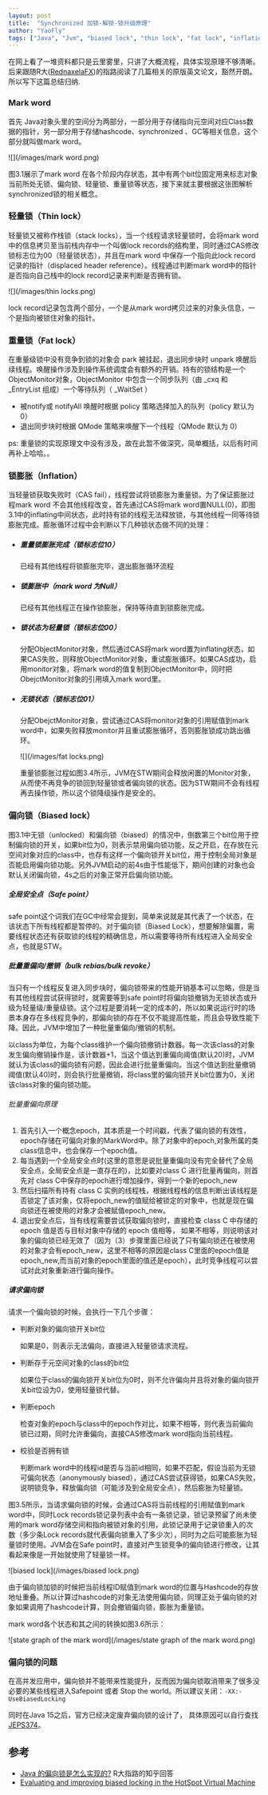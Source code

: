 ```yaml
---
layout: post
title:  "Synchronized 加锁-解锁-锁升级原理"
author: "YaoFly"
tags: ["Java", "Jvm", "biased lock", "thin lock", "fat lock", "inflation"]
---   
```

在网上看了一堆资料都只是云里雾里，只讲了大概流程，具体实现原理不够清晰。后来跟随R大([RednaxelaFX](https://www.zhihu.com/people/rednaxelafx))的指路阅读了几篇相关的原版英文论文，豁然开朗。所以写下这篇总结归纳.

### Mark word

首先 Java对象头里的空间分为两部分，一部分用于存储指向元空间对应Class数据的指针，另一部分用于存储hashcode、synchronized 、GC等相关信息，这个部分就叫做mark word。

![](/images/mark word.png)

图3.1展示了mark word 在各个阶段内存状态，其中有两个bit位固定用来标志对象当前所处无锁、偏向锁、轻量锁、重量锁等状态，接下来就主要根据这张图解析synchronized锁的相关概念。

### 轻量锁（Thin lock）

轻量锁又被称作栈锁（stack locks），当一个线程请求轻量锁时，会将mark word中的信息拷贝至当前栈内存中一个叫做lock records的结构里，同时通过CAS修改锁标志位为00（轻量锁状态），并且在mark word 中保存一个指向此lock record记录的指针（displaced header reference）。线程通过判断mark word中的指针是否指向自己栈中的lock record记录来判断是否拥有锁。

![](/images/thin locks.png)

lock record记录包含两个部分，一个是从mark word拷贝过来的对象头信息，一个是指向被锁住对象的指针。

### 重量锁（Fat lock）

在重量级锁中没有竞争到锁的对象会 park 被挂起，退出同步块时 unpark 唤醒后续线程。唤醒操作涉及到操作系统调度会有额外的开销。持有的锁结构是一个ObjectMonitor对象，ObjectMonitor 中包含一个同步队列（由 _cxq 和 _EntryList 组成）一个等待队列（ _WaitSet ）

- 被notify或 notifyAll 唤醒时根据 policy 策略选择加入的队列（policy 默认为 0）
- 退出同步块时根据 QMode 策略来唤醒下一个线程（QMode 默认为 0）

ps:  重量锁的实现原理文中没有涉及，故在此暂不做深究，简单概括，以后有时间再补上哈哈。。

### 锁膨胀（Inflation）

当轻量锁获取失败时（CAS fail），线程尝试将锁膨胀为重量锁。为了保证膨胀过程mark word 不会其他线程改变，首先通过CAS将mark word置NULL(0)，即图3.1中的inflating中间状态，此时持有锁的线程无法释放锁，与其他线程一同等待锁膨胀完成。膨胀循环过程中会判断以下几种锁状态做不同的处理：

- ##### 重量锁膨胀完成（锁标志位10）

  已经有其他线程将锁膨胀完毕，退出膨胀循环流程

- ##### 锁膨胀中（mark word 为Null）

  已经有其他线程正在操作锁膨胀，保持等待直到锁膨胀完成。

- ##### 锁状态为轻量锁（锁标志位00）

  分配ObjectMonitor对象，然后通过CAS将mark word置为inflating状态，如果CAS失败，则释放ObjectMonitor对象，重试膨胀循环。如果CAS成功，启用monitor对象，将mark word的值复制到ObjectMonitor中，同时把ObejctMonitor对象的引用填入mark word里。

- ##### 无锁状态（锁标志位01）

  分配ObejctMonitor对象，尝试通过CAS将monitor对象的引用赋值到mark word中，如果失败释放monitor并且重试膨胀循环，否则膨胀锁成功跳出循环。

  ![](/images/fat locks.png)

  重量锁膨胀过程如图3.4所示，JVM在STW期间会释放闲置的Monitor对象，从而使不再竞争的锁回到轻量锁或者偏向锁的状态。因为STW期间不会有线程再去操作锁，所以这个锁降级操作是安全的。

### 偏向锁（Biased lock）

图3.1中无锁（unlocked）和偏向锁（biased）的情况中，倒数第三个bit位用于控制偏向锁的开关，如果bit位为0，则表示禁用偏向锁功能，反之开启，在存放在元空间对象对应的class中，也存有这样一个偏向锁开关bit位，用于控制全局对象是否能启用偏向锁功能。另外JVM启动的前4s由于性能低下，期间创建的对象也会默认关闭偏向锁，4s之后的对象正常开启偏向锁功能。

##### 全局安全点（Safe point）

safe point这个词我们在GC中经常会提到，简单来说就是其代表了一个状态，在该状态下所有线程都是暂停的。对于偏向锁（Biased Lock），想要解除偏置，需要线程状态还有获取锁的线程的精确信息，所以需要等待所有线程进入全局安全点，也就是STW。

##### 批量重偏向/撤销（bulk rebias/bulk revoke）

当只有一个线程反复进入同步块时，偏向锁带来的性能开销基本可以忽略，但是当有其他线程尝试获得锁时，就需要等到safe point时将偏向锁撤销为无锁状态或升级为轻量级/重量级锁。这个过程是要消耗一定的成本的，所以如果说运行时的场景本身存在多线程竞争的，那偏向锁的存在不仅不能提高性能，而且会导致性能下降。因此，JVM中增加了一种批量重偏向/撤销的机制。

以class为单位，为每个class维护一个偏向锁撤销计数器。每一次该class的对象发生偏向撤销操作是，该计数器+1，当这个值达到重偏向阈值(默认20)时，JVM就认为该class的偏向锁有问题，因此会进行批量重偏向。当这个值达到批量撤销阈值(默认40)时，则会执行批量撤销，将class里的偏向锁开关bit位置为0，关闭该class对象的偏向锁功能。

###### 批量重偏向原理

1. 首先引入一个概念epoch，其本质是一个时间戳，代表了偏向锁的有效性，epoch存储在可偏向对象的MarkWord中。除了对象中的epoch,对象所属的类class信息中，也会保存一个epoch值。
2. 每当遇到一个全局安全点时(这里的意思是说批量重偏向没有完全替代了全局安全点，全局安全点是一直存在的)，比如要对class C 进行批量再偏向，则首先对 class C中保存的epoch进行增加操作，得到一个新的epoch_new
3. 然后扫描所有持有 class C 实例的线程栈，根据线程栈的信息判断出该线程是否锁定了该对象，仅将epoch_new的值赋给被锁定的对象中，也就是现在偏向锁还在被使用的对象才会被赋值epoch_new。
4. 退出安全点后，当有线程需要尝试获取偏向锁时，直接检查 class C 中存储的 epoch 值是否与目标对象中存储的 epoch 值相等， 如果不相等，则说明该对象的偏向锁已经无效了（因为（3）步骤里面已经说了只有偏向锁还在被使用的对象才会有epoch_new，这里不相等的原因是class C里面的epoch值是epoch_new,而当前对象的epoch里面的值还是epoch），此时竞争线程可以尝试对此对象重新进行偏向操作。

##### 请求偏向锁

请求一个偏向锁的时候，会执行一下几个步骤：

- 判断对象的偏向锁开关bit位

  如果是0，则表示无法偏向，直接进入轻量锁请求流程。

- 判断存于元空间对象的class的bit位

  如果位于class的偏向锁开关bit位为0时，则不允许偏向并且将对象的偏向锁开关bit位设为0，使用轻量锁代替。

- 判断epoch

  检查对象的epoch与class中的epoch作对比，如果不相等，则代表当前偏向锁已过期，同时允许重偏向，直接CAS修改mark word指向当前线程。

- 校验是否拥有锁

  判断mark word中的线程id是否与当前id相同，如果不匹配，假设当前为无锁可偏向状态（anonymously biased），通过CAS尝试获得锁，如果CAS失败，说明锁竞争，释放偏向锁（可能涉及到全局安全点），然后膨胀为轻量锁。

图3.5所示，当请求偏向锁的时候，会通过CAS将当前线程的引用赋值到mark word中，同时Lock records锁记录列表中会有一条锁记录，锁记录预留了尚未使用的mark word存储空间和指向被锁对象的引用，此锁记录用于记录锁重入的次数（多少条Lock records就代表偏向锁重入了多少次），同时为之后可能膨胀为轻量锁时使用。JVM会在Safe point时，直接对产生锁竞争的偏向锁进行修改，让其看起来像是一开始就使用了轻量锁一样。

![biased lock](/images/biased lock.png)

由于偏向锁加锁的时候把当前线程ID赋值到mark word的位置与Hashcode的存放地址重叠。所以计算过hashcode的对象无法使用偏向锁，同理正处于偏向锁的对象如果调用了hashcode计算，则会撤销偏向锁，膨胀为重量锁。

mark word各个状态和其之间的转换如图3.6所示：

![state graph of the mark word](/images/state graph of the mark word.png)

### 偏向锁的问题

在高并发应用中，偏向锁并不能带来性能提升，反而因为偏向锁取消带来了很多没必要的某些线程进入Safepoint 或者 Stop the world。所以建议关闭：`-XX:-UseBiasedLocking`

同时在Java 15之后，官方已经决定废弃偏向锁的设计了， 具体原因可以自行查找 [JEPS374](https://openjdk.java.net/jeps/374)。

## 参考

- [Java 的偏向锁是怎么实现的?](https://www.zhihu.com/question/55075763)    R大指路的知乎回答
- [Evaluating and improving biased locking in the HotSpot Virtual Machine](https://link.zhihu.com/?target=http%3A//www.diva-portal.org/smash/get/diva2%3A754541/FULLTEXT01.pdf)   

